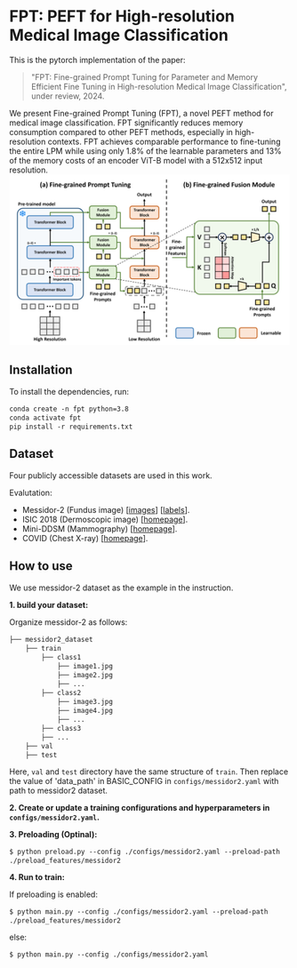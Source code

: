 # FPT: PEFT for High-resolution Medical Image Classification

This is the pytorch implementation of the paper:

> "FPT: Fine-grained Prompt Tuning for Parameter and Memory Efficient Fine Tuning in High-resolution Medical Image Classification", under review, 2024.

We present Fine-grained Prompt Tuning (FPT), a novel PEFT method for medical image classification. FPT significantly reduces memory consumption compared to other PEFT methods, especially in high-resolution contexts. FPT achieves comparable performance to fine-tuning the entire LPM while using only 1.8% of the learnable parameters and 13% of the memory costs of an encoder ViT-B model with a 512x512 input resolution.
![](./framework.png)


## Installation
To install the dependencies, run:
```shell
conda create -n fpt python=3.8
conda activate fpt
pip install -r requirements.txt
```


## Dataset
Four publicly accessible datasets are used in this work.

Evalutation:
- Messidor-2 (Fundus image) [[images](https://www.adcis.net/en/third-party/messidor2/)] [[labels](https://www.kaggle.com/datasets/google-brain/messidor2-dr-grades)].
- ISIC 2018 (Dermoscopic image) [[homepage](https://challenge.isic-archive.com/landing/2018/)].
- Mini-DDSM (Mammography) [[homepage](https://ardisdataset.github.io/MiniDDSM/?trk=public_profile_project-button)].
- COVID (Chest X-ray) [[homepage](https://www.kaggle.com/datasets/sid321axn/covid-cxr-image-dataset-research)].


## How to use
We use messidor-2 dataset as the example in the instruction.

**1. build your dataset:**

Organize messidor-2 as follows:

```
├── messidor2_dataset
    ├── train
        ├── class1
            ├── image1.jpg
            ├── image2.jpg
            ├── ...
        ├── class2
            ├── image3.jpg
            ├── image4.jpg
            ├── ...
        ├── class3
        ├── ...
    ├── val
    ├── test
```

Here, `val` and `test` directory have the same structure of  `train`.  Then replace the value of 'data_path' in BASIC_CONFIG in `configs/messidor2.yaml` with path to messidor2 dataset.

**2. Create or update a training configurations and hyperparameters in `configs/messidor2.yaml`.**

**3. Preloading (Optinal):**
```shell
$ python preload.py --config ./configs/messidor2.yaml --preload-path ./preload_features/messidor2
```

**4. Run to train:**

If preloading is enabled:
```shell
$ python main.py --config ./configs/messidor2.yaml --preload-path ./preload_features/messidor2
```
else:
```shell
$ python main.py --config ./configs/messidor2.yaml
```
